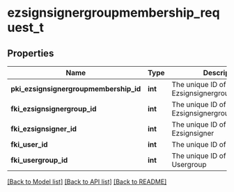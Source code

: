 # ezsignsignergroupmembership_request_t

## Properties
Name | Type | Description | Notes
------------ | ------------- | ------------- | -------------
**pki_ezsignsignergroupmembership_id** | **int** | The unique ID of the Ezsignsignergroupmembership | [optional] 
**fki_ezsignsignergroup_id** | **int** | The unique ID of the Ezsignsignergroup | 
**fki_ezsignsigner_id** | **int** | The unique ID of the Ezsignsigner | [optional] 
**fki_user_id** | **int** | The unique ID of the User | [optional] 
**fki_usergroup_id** | **int** | The unique ID of the Usergroup | [optional] 

[[Back to Model list]](../README.md#documentation-for-models) [[Back to API list]](../README.md#documentation-for-api-endpoints) [[Back to README]](../README.md)


